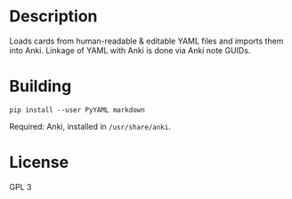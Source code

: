 Description
==

Loads cards from human-readable & editable YAML files and imports them into
Anki. Linkage of YAML with Anki is done via Anki note GUIDs.

Building
==

```
pip install --user PyYAML markdown
```

Required: Anki, installed in `/usr/share/anki`.

License
==

GPL 3
